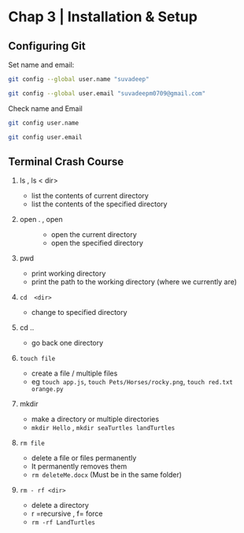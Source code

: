 # Chap 3 | Installation & Setup 

## Configuring Git 

Set name and  email:  

```bash
git config --global user.name "suvadeep"

git config --global user.email "suvadeepm0709@gmail.com"
```

Check name and Email 

```bash
git config user.name

git config user.email
```

## Terminal Crash Course

1. ls , ls < dir>
   - list the contents of current directory
   - list the contents of the specified directory 

2. open . , open <dir>
   - open the current directory 
   - open the specified directory 

3. pwd 
   - print working directory 
   - print the path to the working directory (where we currently are)

4. `cd  <dir>`
   - change to specified directory 

5. cd .. 
   - go back one directory 

6. `touch file`
   - create a file / multiple files 
   - eg `touch app.js`, `touch Pets/Horses/rocky.png`, `touch red.txt orange.py`

7. mkdir 
   - make a directory or multiple directories
   - `mkdir Hello` , `mkdir seaTurtles landTurtles`

8. `rm file`
   - delete a file or files permanently 
   - It permanently removes them 
   - `rm deleteMe.docx` (Must be in the same folder)

9. `rm - rf <dir>`
   - delete a directory 
   - r =recursive , f= force 
   - `rm -rf LandTurtles`


